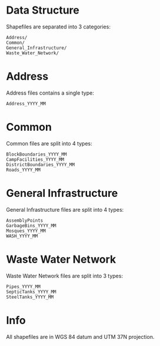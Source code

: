 # Data Structure

Shapefiles are separated into 3 categories:

```
Address/
Common/
General_Infrastructure/ 
Waste_Water_Network/
```

# Address

Address files contains a single type:

```
Address_YYYY_MM
```

# Common

Common files are split into 4 types:

```
BlockBoundaries_YYYY_MM
CampFacilities_YYYY_MM
DistrictBoundaries_YYYY_MM
Roads_YYYY_MM
```

# General Infrastructure

General Infrastructure files are split into 4 types:

```
AssemblyPoints
GarbageBins_YYYY_MM
Mosques_YYYY_MM
WASH_YYYY_MM
```

# Waste Water Network

Waste Water Network files are split into 3 types:

```
Pipes_YYYY_MM
SepticTanks_YYYY_MM
SteelTanks_YYYY_MM
```

# Info

All shapefiles are in WGS 84 datum and UTM 37N projection.
